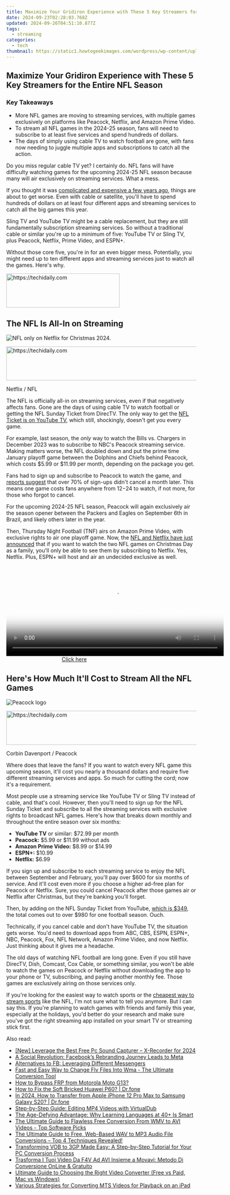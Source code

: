 ```yaml
---
title: Maximize Your Gridiron Experience with These 5 Key Streamers for the Entire NFL Season
date: 2024-09-23T02:28:03.768Z
updated: 2024-09-26T04:51:10.877Z
tags:
  - streaming
categories:
  - tech
thumbnail: https://static1.howtogeekimages.com/wordpress/wp-content/uploads/2024/05/american-football-helmet-and-ball-on-a-field-with-a-phone-in-front-and-the-logos-of-some-streaming-services.jpg
---
```


## Maximize Your Gridiron Experience with These 5 Key Streamers for the Entire NFL Season

### Key Takeaways

* More NFL games are moving to streaming services, with multiple games exclusively on platforms like Peacock, Netflix, and Amazon Prime Video.
* To stream all NFL games in the 2024-25 season, fans will need to subscribe to at least five services and spend hundreds of dollars.
* The days of simply using cable TV to watch football are gone, with fans now needing to juggle multiple apps and subscriptions to catch all the action.

 Do you miss regular cable TV yet? I certainly do. NFL fans will have difficulty watching games for the upcoming 2024-25 NFL season because many will air exclusively on streaming services. What a mess.

 If you thought it was [complicated and expensive a few years ago](https://win-blog.techidaily.com/fixes-and-solutions-stop-valheim-from-lagging-or-freezing-on-your-computer/), things are about to get worse. Even with cable or satellite, you'll have to spend hundreds of dollars on at least four different apps and streaming services to catch all the big games this year.

 Sling TV and YouTube TV might be a cable replacement, but they are still fundamentally subscription streaming services. So without a traditional cable or similar you're up to a minimum of five: YouTube TV or Sling TV, plus Peacock, Netflix, Prime Video, and ESPN+.

 Without those core five, you're in for an even bigger mess. Potentially, you might need up to ten different apps and streaming services just to watch all the games. Here's why.

<!-- affiliate ads begin -->
<a href="https://laganoo.pxf.io/c/5597632/1528685/16446" target="_top" id="1528685">
  <img src="//a.impactradius-go.com/display-ad/16446-1528685" border="0" alt="https://techidaily.com" width="300" height="90"/>
</a>
<img height="0" width="0" src="https://laganoo.pxf.io/i/5597632/1528685/16446" style="position:absolute;visibility:hidden;" border="0" />
<!-- affiliate ads end -->

##  The NFL Is All-In on Streaming

![NFL only on Netflix for Christmas 2024.](https://static1.howtogeekimages.com/wordpress/wp-content/uploads/2024/05/nfl-on-netflix.jpg) 

<!-- affiliate ads begin -->
<a href="https://aligracehair.sjv.io/c/5597632/1938721/19272" target="_top" id="1938721">
  <img src="//a.impactradius-go.com/display-ad/19272-1938721" border="0" alt="https://techidaily.com" width="728" height="90"/>
</a>
<img height="0" width="0" src="https://aligracehair.sjv.io/i/5597632/1938721/19272" style="position:absolute;visibility:hidden;" border="0" />
<!-- affiliate ads end -->

Netflix / NFL

 The NFL is officially all-in on streaming services, even if that negatively affects fans. Gone are the days of using cable TV to watch football or getting the NFL Sunday Ticket from DirecTV. The only way to get the [NFL Ticket is on YouTube TV](https://digital-screen-recording.techidaily.com/complete-manual-for-expert-use-of-screen-recorder-by-zd-soft-for-2024/), which still, shockingly, doesn't get you every game.

 For example, last season, the _only_ way to watch the Bills vs. Chargers in December 2023 was to subscribe to NBC's Peacock streaming service. Making matters worse, the NFL doubled down and put the prime time January playoff game between the Dolphins and Chiefs behind Peacock, which costs $5.99 or $11.99 per month, depending on the package you get.

 Fans had to sign up and subscribe to Peacock to watch the game, and [reports suggest](https://www.antenna.live/post/do-nfl-sign-ups-stick-around) that over 70% of sign-ups didn't cancel a month later. This means one game costs fans anywhere from $12-$24 to watch, if not more, for those who forgot to cancel.

 For the upcoming 2024-25 NFL season, Peacock will again exclusively air the season opener between the Packers and Eagles on September 6th in Brazil, and likely others later in the year.

 Then, Thursday Night Football (TNF) airs on Amazon Prime Video, with exclusive rights to air one playoff game. Now, the [NFL and Netflix have just announced](https://www.netflix.com/tudum/articles/nfl-games-on-netflix) that if you want to watch the two NFL games on Christmas Day as a family, you'll only be able to see them by subscribing to Netflix. Yes, Netflix. Plus, ESPN+ will host and air an undecided exclusive as well.

<!-- affiliate ads begin -->
<span id="1982508">
					<video width="576" height="240" style="cursor:pointer"
           poster="//a.impactradius-go.com/display-clicktoplayimage/1982508.png"
           onclick="if(!this.playClicked){this.play();this.setAttribute('controls',true);this.playClicked=true;}">
	   <source src="//a.impactradius-go.com/display-ad/22993-1982508">
	   <img src="//a.impactradius-go.com/display-clicktoplayimage/1982508.png" style="border: none; height: 100%; width: 100%; object-fit: contain">
	</video>
	<div style="width:360px;text-align:center"><a href="javascript:window.open(decodeURIComponent('https%3A%2F%2Fhomestyler.sjv.io%2Fc%2F5597632%2F1982508%2F22993'), '_blank');void(0);">Click here</a></div>
</span>
<img height="0" width="0" src="https://imp.pxf.io/i/5597632/1982508/22993" style="position:absolute;visibility:hidden;" border="0" />
<!-- affiliate ads end -->

##  Here's How Much It'll Cost to Stream All the NFL Games

![Peacock logo](https://static1.howtogeekimages.com/wordpress/wp-content/uploads/2023/08/peacock.jpg) 

<!-- affiliate ads begin -->
<a href="https://aligracehair.sjv.io/c/5597632/2036486/19272" target="_top" id="2036486">
  <img src="//a.impactradius-go.com/display-ad/19272-2036486" border="0" alt="https://techidaily.com" width="728" height="90"/>
</a>
<img height="0" width="0" src="https://aligracehair.sjv.io/i/5597632/2036486/19272" style="position:absolute;visibility:hidden;" border="0" />
<!-- affiliate ads end -->

Corbin Davenport / Peacock

 Where does that leave the fans? If you want to watch every NFL game this upcoming season, it'll cost you nearly a thousand dollars and require five different streaming services and apps. So much for cutting the cord; now it's a requirement.

 Most people use a streaming service like YouTube TV or Sling TV instead of cable, and that's cool. However, then you'll need to sign up for the NFL Sunday Ticket and subscribe to all the streaming services with exclusive rights to broadcast NFL games. Here's how that breaks down monthly and throughout the entire season over six months:

* **YouTube TV** or similar: $72.99 per month
* **Peacock:** $5.99 or $11.99 without ads
* **Amazon Prime Video:** $8.99 or $14.99
* **ESPN+:** $10.99
* **Netflix:** $6.99

 If you sign up and subscribe to each streaming service to enjoy the NFL between September and February, you'll pay over $600 for six months of service. And it'll cost even more if you choose a higher ad-free plan for Peacock or Netflix. Sure, you could cancel Peacock after those games air or Netflix after Christmas, but they're banking you'll forget.

 Then, by adding on the NFL Sunday Ticket from YouTube, [which is $349](https://tv.youtube.com/learn/nflsundayticket/), the total comes out to over $980 for one football season. Ouch.

 Technically, if you cancel cable and don't have YouTube TV, the situation gets worse. You'd need to download apps from ABC, CBS, ESPN, ESPN+, NBC, Peacock, Fox, NFL Network, Amazon Prime Video, and now Netflix. Just thinking about it gives me a headache.

 The old days of watching NFL football are long gone. Even if you still have DirecTV, Dish, Comcast, Cox Cable, or something similar, you won't be able to watch the games on Peacock or Netflix without downloading the app to your phone or TV, subscribing, and paying another monthly fee. Those games are exclusively airing on those services only.

 If you're looking for the easiest way to watch sports or the [cheapest way to stream sports](https://easy-unlock-android.techidaily.com/unlock-your-poco-c65-phone-with-ease-the-3-best-lock-screen-removal-tools-by-drfone-android/) like the NFL, I'm not sure what to tell you anymore. But I can say this. If you're planning to watch games with friends and family this year, especially at the holidays, you'd better do your research and make sure you've got the right streaming app installed on your smart TV or streaming stick first.

<ins class="adsbygoogle"
     style="display:block"
     data-ad-format="autorelaxed"
     data-ad-client="ca-pub-7571918770474297"
     data-ad-slot="1223367746"></ins>

<ins class="adsbygoogle"
     style="display:block"
     data-ad-client="ca-pub-7571918770474297"
     data-ad-slot="8358498916"
     data-ad-format="auto"
     data-full-width-responsive="true"></ins>

<span class="atpl-alsoreadstyle">Also read:</span>
<div><ul>
<li><a href="https://remote-screen-capture.techidaily.com/new-leverage-the-best-free-pc-sound-capturer-x-recorder-for-2024/"><u>[New] Leverage the Best Free Pc Sound Capturer – X-Recorder for 2024</u></a></li>
<li><a href="https://facebook.techidaily.com/a-social-revolution-facebooks-rebranding-journey-leads-to-meta/"><u>A Social Revolution: Facebook’s Rebranding Journey Leads to Meta</u></a></li>
<li><a href="https://facebook.techidaily.com/alternatives-to-fb-leveraging-different-messengers/"><u>Alternatives to FB: Leveraging Different Messengers</u></a></li>
<li><a href="https://media-tips.techidaily.com/fast-and-easy-way-to-change-flv-files-into-wma-the-ultimate-conversion-tool/"><u>Fast and Easy Way to Change Flv Files Into Wma - The Ultimate Conversion Tool</u></a></li>
<li><a href="https://android-frp.techidaily.com/how-to-bypass-frp-from-motorola-moto-g13-by-drfone-android/"><u>How to Bypass FRP from Motorola Moto G13?</u></a></li>
<li><a href="https://howto.techidaily.com/how-to-fix-the-soft-bricked-huawei-p60-drfone-by-drfone-fix-android-problems-fix-android-problems/"><u>How to Fix the Soft Bricked Huawei P60? | Dr.fone</u></a></li>
<li><a href="https://iphone-transfer.techidaily.com/in-2024-how-to-transfer-from-apple-iphone-12-pro-max-to-samsung-galaxy-s20-drfone-by-drfone-transfer-from-ios/"><u>In 2024, How to Transfer from Apple iPhone 12 Pro Max to Samsung Galaxy S20? | Dr.fone</u></a></li>
<li><a href="https://media-tips.techidaily.com/step-by-step-guide-editing-mp4-videos-with-virtualdub/"><u>Step-by-Step Guide: Editing MP4 Videos with VirtualDub</u></a></li>
<li><a href="https://mondly-stories.techidaily.com/the-age-defying-advantage-why-learning-languages-at-40plus-is-smart/"><u>The Age-Defying Advantage: Why Learning Languages at 40+ Is Smart</u></a></li>
<li><a href="https://media-tips.techidaily.com/the-ultimate-guide-to-flawless-free-conversion-from-wmv-to-avi-videos-top-software-picks/"><u>The Ultimate Guide to Flawless Free Conversion From WMV to AVI Videos - Top Software Picks</u></a></li>
<li><a href="https://media-tips.techidaily.com/the-ultimate-guide-to-free-web-based-wav-to-mp3-audio-file-conversions-top-4-techniques-revealed/"><u>The Ultimate Guide to Free, Web-Based WAV to MP3 Audio File Conversions – Top 4 Techniques Revealed!</u></a></li>
<li><a href="https://media-tips.techidaily.com/transforming-vob-to-3gp-made-easy-a-step-by-step-tutorial-for-your-pc-conversion-process/"><u>Transforming VOB to 3GP Made Easy: A Step-by-Step Tutorial for Your PC Conversion Process</u></a></li>
<li><a href="https://blog-min.techidaily.com/trasforma-i-tuoi-video-da-f4v-ad-avi-insieme-a-movavi-metodo-di-conversione-online-and-gratuito/"><u>Trasforma I Tuoi Video Da F4V Ad AVI Insieme a Movavi: Metodo Di Conversione OnLine & Gratuito</u></a></li>
<li><a href="https://media-tips.techidaily.com/ultimate-guide-to-choosing-the-right-video-converter-free-vs-paid-mac-vs-windows/"><u>Ultimate Guide to Choosing the Right Video Converter (Free vs Paid, Mac vs Windows)</u></a></li>
<li><a href="https://media-tips.techidaily.com/various-strategies-for-converting-mts-videos-for-playback-on-an-ipad/"><u>Various Strategies for Converting MTS Videos for Playback on an iPad</u></a></li>
</ul></div>

